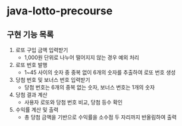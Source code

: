 # java-lotto-precourse

## 구현 기능 목록
1. 로또 구입 금액 입력받기
   - 1,000원 단위로 나누어 떨어지지 않는 경우 예외 처리
2. 로또 번호 발행
   - 1~45 사이의 숫자 중 중복 없이 6개의 숫자를 추출하여 로또 번호 생성
3. 당첨 번호 및 보너스 번호 입력받기
   - 당첨 번호는 6개의 중복 없는 숫자, 보너스 번호는 1개의 숫자
4. 당첨 결과 계산
   - 사용자 로또와 당첨 번호 비교, 당첨 등수 확인
5. 수익률 계산 및 출력
   - 총 당첨 금액을 기반으로 수익률을 소수점 두 자리까지 반올림하여 출력

